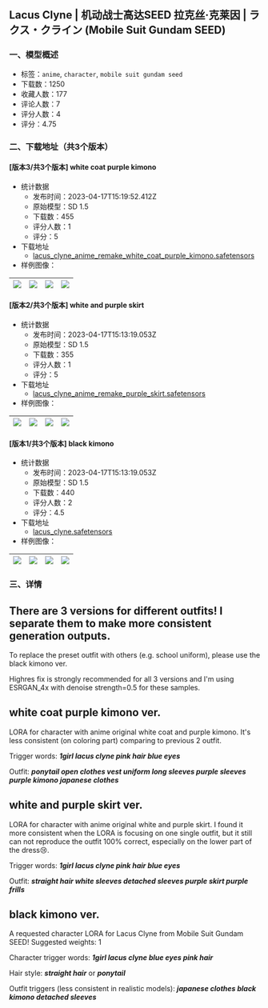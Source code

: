 ## Lacus Clyne | 机动战士高达SEED 拉克丝·克莱因 | ラクス・クライン (Mobile Suit Gundam SEED)
### 一、模型概述

- 标签：`anime`, `character`, `mobile suit gundam seed`
- 下载数：1250
- 收藏人数：177
- 评论人数：7
- 评分人数：4
- 评分：4.75

### 二、下载地址（共3个版本）

#### [版本3/共3个版本] white coat purple kimono

- 统计数据
  - 发布时间：2023-04-17T15:19:52.412Z
  - 原始模型：SD 1.5
  - 下载数：455
  - 评分人数：1
  - 评分：5
- 下载地址
  - [lacus_clyne_anime_remake_white_coat_purple_kimono.safetensors](https://civitai.com/api/download/models/48184)
- 样例图像：

| <img src="https://image.civitai.com/xG1nkqKTMzGDvpLrqFT7WA/b6d4437e-a834-423f-ff1d-0f2fa678d400/width=450/517733.jpeg" /> | <img src="https://image.civitai.com/xG1nkqKTMzGDvpLrqFT7WA/60162c3a-98d8-44a1-5b45-2194d42e4200/width=450/517725.jpeg" /> | <img src="https://image.civitai.com/xG1nkqKTMzGDvpLrqFT7WA/587e6641-3462-4e7b-b816-1f788f9a2200/width=450/517747.jpeg" /> | <img src="https://image.civitai.com/xG1nkqKTMzGDvpLrqFT7WA/13f9ca59-7892-469b-5ce6-4ca9d0cc9000/width=450/517730.jpeg" /> |
| ---- | ---- | ---- | ---- |

#### [版本2/共3个版本] white and purple skirt

- 统计数据
  - 发布时间：2023-04-17T15:13:19.053Z
  - 原始模型：SD 1.5
  - 下载数：355
  - 评分人数：1
  - 评分：5
- 下载地址
  - [lacus_clyne_anime_remake_purple_skirt.safetensors](https://civitai.com/api/download/models/47159)
- 样例图像：

| <img src="https://image.civitai.com/xG1nkqKTMzGDvpLrqFT7WA/10f3cf9e-ea61-4161-2ef1-156072cb1c00/width=450/508877.jpeg" /> | <img src="https://image.civitai.com/xG1nkqKTMzGDvpLrqFT7WA/13e5e3b5-d78f-49da-57ed-8851ee851700/width=450/509030.jpeg" /> | <img src="https://image.civitai.com/xG1nkqKTMzGDvpLrqFT7WA/c559d023-b297-4b68-8c30-b07cd4f42b00/width=450/508975.jpeg" /> | <img src="https://image.civitai.com/xG1nkqKTMzGDvpLrqFT7WA/ebe628e6-020d-4fad-aeb8-1c0ebb0fcb00/width=450/508974.jpeg" /> |
| ---- | ---- | ---- | ---- |

#### [版本1/共3个版本] black kimono

- 统计数据
  - 发布时间：2023-04-17T15:13:19.053Z
  - 原始模型：SD 1.5
  - 下载数：440
  - 评分人数：2
  - 评分：4.5
- 下载地址
  - [lacus_clyne.safetensors](https://civitai.com/api/download/models/40085)
- 样例图像：

| <img src="https://image.civitai.com/xG1nkqKTMzGDvpLrqFT7WA/4cd20ec7-bc9b-43ae-58c3-241643750100/width=450/443703.jpeg" /> | <img src="https://image.civitai.com/xG1nkqKTMzGDvpLrqFT7WA/f69751ff-a593-462b-0294-242a28e23800/width=450/443697.jpeg" /> | <img src="https://image.civitai.com/xG1nkqKTMzGDvpLrqFT7WA/9ae12dfd-4a8e-4006-75f1-7719a22c3200/width=450/443693.jpeg" /> | <img src="https://image.civitai.com/xG1nkqKTMzGDvpLrqFT7WA/b17ed17b-499b-46e4-7d62-de5adf209b00/width=450/443690.jpeg" /> |
| ---- | ---- | ---- | ---- |


### 三、详情
<h2>There are 3 versions for different outfits! I separate them to make more consistent generation outputs.</h2><p>To replace the preset outfit with others (e.g. school uniform), please use the black kimono ver.</p><p>Highres fix is strongly recommended for all 3 versions and I'm using ESRGAN_4x with denoise strength=0.5 for these samples.</p><p></p><h2>white coat purple kimono ver.</h2><p>LORA for character with anime original white coat and purple kimono. It's less consistent (on coloring part) comparing to previous 2 outfit.</p><p>Trigger words: <strong><em>1girl lacus clyne pink hair blue eyes</em></strong></p><p>Outfit: <strong><em>ponytail open clothes vest uniform long sleeves purple sleeves purple kimono japanese clothes</em></strong></p><p></p><h2>white and purple skirt ver.</h2><p>LORA for character with anime original white and purple skirt. I found it more consistent when the LORA is focusing on one single outfit, but it still can not reproduce the outfit 100% correct, especially on the lower part of the dress😢.</p><p>Trigger words: <strong><em>1girl lacus clyne pink hair blue eyes</em></strong></p><p>Outfit: <strong><em>straight hair white sleeves detached sleeves purple skirt purple frills</em></strong></p><p></p><h2>black kimono ver.</h2><p>A requested character LORA for Lacus Clyne from Mobile Suit Gundam SEED! Suggested weights: 1</p><p>Character trigger words: <strong><em>1girl lacus clyne blue eyes pink hair</em></strong></p><p>Hair style: <strong><em>straight hair</em></strong> or <strong><em>ponytail</em></strong></p><p>Outfit triggers (less consistent in realistic models): <strong><em>japanese clothes black kimono detached sleeves</em></strong></p>